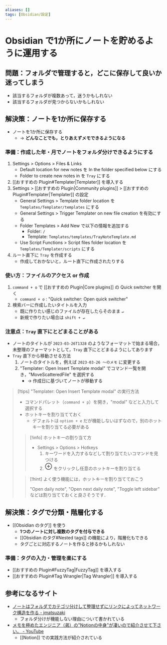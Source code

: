 ```yaml
---
aliases: []
tags: [Obsidian/設定]
---
```


# Obsidian で1か所にノートを貯めるように運用する

## 問題：フォルダで管理すると，どこに保存して良いか迷ってしまう

- 該当するフォルダが複数あって，迷うかもしれない
- 該当するフォルダが見つからないかもしれない

## 解決策：ノートを1か所に保存する

- ノートを1か所に保存する
    - → **どんなことでも，とりあえずメモできるようになる**

### 準備：作成した年・月でノートをフォルダ分けできるようにする

1. Settings > Options > Files & Links
    - Default location for new notes を In the folder specified below にする
    - Folder to create new notes in を `Tray` にする
2. [[おすすめの Plugin#Templater|Templater]] を導入する
3. Settings > [[おすすめの Plugin|Community plugins]] > [[おすすめの Plugin#Templater|Templater]] の設定
    - General Settings > Template folder location を `Templates/Templater/templates` にする
    - General Settings > Trigger Templater on new file creation を有効にする
    - Folder Templates > Add New で以下の情報を追加する
        - Folder: `/`
        - Template: `Templates/templates/TrayNoteTemplate.md`
    - Use Script Functions > Script files folder location を `Templates/Templater/scripts` にする
4. ルート直下に `Tray` を作成する
    - 作成しておかないと，ルート直下に作成されたりする

### 使い方：ファイルのアクセス or 作成

1. `command + o` で [[おすすめの Plugin|Core plugins]] の Quick switcher を開く
    - `command + o` : "Quick switcher: Open quick switcher"
2. 検索バーに作成したいタイトルを入力
    - 既に作りたい感じのファイルが存在したらそのまま `↵`
    - 新規で作りたい場合は `shift + ↵`

### 注意点：`Tray` 直下にとどまることがある

- ノートのタイトルが `2023-03-26T1328` のようなフォーマットで始まる場合，未整理のフォーマットとして，`Tray` 直下にとどまるようにしてあります
- `Tray` 直下から移動させる方法
    1. ノートのタイトルを，例えば `2023-03-26 〜のメモ`  に変更する
    2. "Templater: Open Insert Template modal" でコマンド一覧を開き，"MoveScatteredFile" を選択する
        - → 作成日に基づいてノートが移動する

> [!tips] "Templater: Open Insert Template modal" の実行方法
> 
> - コマンドパレット（`command + p`）を開き，"modal" などと入力して選択する
> - ホットキーを割り当てておく
>     - デフォルトは `option + e` だが機能しないはずなので，別のホットキーを割り当てる必要がある
> 
> > [!info] ホットキーの割り当て方
> > 
> > - Settings > Options > Hotkeys
> >     1. キーワードを入力するなどして割り当てたいコマンドを見つける
> >     2. <svg xmlns="http://www.w3.org/2000/svg" width="24" height="24" viewBox="0 0 24 24" fill="none" stroke="currentColor" stroke-width="2" stroke-linecap="round" stroke-linejoin="round" class="svg-icon lucide-plus-circle"><circle cx="12" cy="12" r="10"></circle><line x1="12" y1="8" x2="12" y2="16"></line><line x1="8" y1="12" x2="16" y2="12"></line></svg> をクリックし任意のホットキーを割り当てる
> 
> > [!hint] よく使う機能には，ホットキーを割り当てておこう
> > 
> > "Open daily note", "Open next daily note", "Toggle left sidebar" などは割り当てておくと良さそうです．

## 解決策：タグで分類・階層化する

- [[Obsidian のタグ]] を使う
    - **1つのノートに対し複数のタグを付与できる**
    - [[Obsidian のタグ#Nested tags]] の機能により，階層化もできる
    - タグごとに対応するノートを作ると捗るかもしれない

### 準備：タグの入力・管理を楽にする

- [[おすすめの Plugin#FuzzyTag|FuzzyTag]] を導入する
- [[おすすめの Plugin#Tag Wrangler|Tag Wrangler]] を導入する

## 参考になるサイト

- [ノートはフォルダでカテゴリ分けして整理せずにリンクによってネットワーク構造を作る - jmatsuzaki](https://jmatsuzaki.com/archives/27048)
    - フォルダ分けが機能しない理由について書かれている
- [メモを極めたエンジニア（弟）の"Notionの中身"が凄いので紹介させて下さい。 \- YouTube](https://www.youtube.com/watch?v=cCK_hGfi2cY)
    - [[Notion]] での実践方法が紹介されている